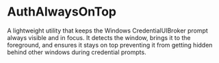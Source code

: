# AuthAlwaysOnTop
A lightweight utility that keeps the Windows CredentialUIBroker prompt always visible and in focus. It detects the window, brings it to the foreground, and ensures it stays on top preventing it from getting hidden behind other windows during credential prompts.
